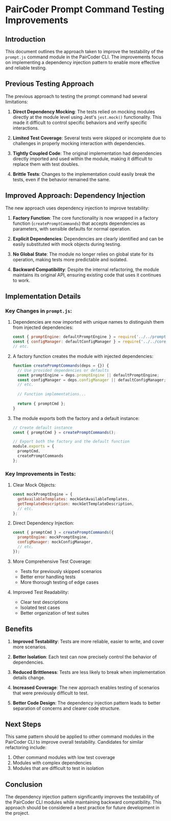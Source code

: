 # PairCoder Prompt Command Testing Improvements

## Introduction

This document outlines the approach taken to improve the testability of the `prompt.js` command module in the PairCoder CLI. The improvements focus on implementing a dependency injection pattern to enable more effective and reliable testing.

## Previous Testing Approach

The previous approach to testing the prompt command had several limitations:

1. **Direct Dependency Mocking**: The tests relied on mocking modules directly at the module level using Jest's `jest.mock()` functionality. This made it difficult to control specific behaviors and verify specific interactions.

2. **Limited Test Coverage**: Several tests were skipped or incomplete due to challenges in properly mocking interaction with dependencies.

3. **Tightly Coupled Code**: The original implementation had dependencies directly imported and used within the module, making it difficult to replace them with test doubles.

4. **Brittle Tests**: Changes to the implementation could easily break the tests, even if the behavior remained the same.

## Improved Approach: Dependency Injection

The new approach uses dependency injection to improve testability:

1. **Factory Function**: The core functionality is now wrapped in a factory function (`createPromptCommands`) that accepts dependencies as parameters, with sensible defaults for normal operation.

2. **Explicit Dependencies**: Dependencies are clearly identified and can be easily substituted with mock objects during testing.

3. **No Global State**: The module no longer relies on global state for its operation, making tests more predictable and isolated.

4. **Backward Compatibility**: Despite the internal refactoring, the module maintains its original API, ensuring existing code that uses it continues to work.

## Implementation Details

### Key Changes in `prompt.js`:

1. Dependencies are now imported with unique names to distinguish them from injected dependencies:
   ```javascript
   const { promptEngine: defaultPromptEngine } = require('../../prompt/engine');
   const { configManager: defaultConfigManager } = require('../../core/config');
   // etc.
   ```

2. A factory function creates the module with injected dependencies:
   ```javascript
   function createPromptCommands(deps = {}) {
     // Use provided dependencies or defaults
     const promptEngine = deps.promptEngine || defaultPromptEngine;
     const configManager = deps.configManager || defaultConfigManager;
     // etc.
     
     // Function implementations...
     
     return { promptCmd };
   }
   ```

3. The module exports both the factory and a default instance:
   ```javascript
   // Create default instance
   const { promptCmd } = createPromptCommands();
   
   // Export both the factory and the default function
   module.exports = { 
     promptCmd,
     createPromptCommands 
   };
   ```

### Key Improvements in Tests:

1. Clear Mock Objects:
   ```javascript
   const mockPromptEngine = {
     getAvailableTemplates: mockGetAvailableTemplates,
     getTemplateDescription: mockGetTemplateDescription,
     // etc.
   };
   ```

2. Direct Dependency Injection:
   ```javascript
   const { promptCmd } = createPromptCommands({ 
     promptEngine: mockPromptEngine,
     configManager: mockConfigManager,
     // etc.
   });
   ```

3. More Comprehensive Test Coverage:
   - Tests for previously skipped scenarios
   - Better error handling tests
   - More thorough testing of edge cases

4. Improved Test Readability:
   - Clear test descriptions
   - Isolated test cases
   - Better organization of test suites

## Benefits

1. **Improved Testability**: Tests are more reliable, easier to write, and cover more scenarios.

2. **Better Isolation**: Each test can now precisely control the behavior of dependencies.

3. **Reduced Brittleness**: Tests are less likely to break when implementation details change.

4. **Increased Coverage**: The new approach enables testing of scenarios that were previously difficult to test.

5. **Better Code Design**: The dependency injection pattern leads to better separation of concerns and clearer code structure.

## Next Steps

This same pattern should be applied to other command modules in the PairCoder CLI to improve overall testability. Candidates for similar refactoring include:

1. Other command modules with low test coverage
2. Modules with complex dependencies
3. Modules that are difficult to test in isolation

## Conclusion

The dependency injection pattern significantly improves the testability of the PairCoder CLI modules while maintaining backward compatibility. This approach should be considered a best practice for future development in the project.
